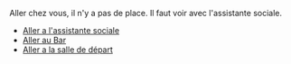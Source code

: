 Aller chez vous, il n'y a pas de place. Il faut voir avec l'assistante sociale.



- [Aller a l'assistante sociale](<game over.md>)
- [Aller au Bar](failler_owen_bar.md)
- [Aller a la salle de départ](index.md)





